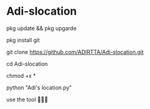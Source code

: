 # Adi-slocation

pkg update && pkg upgarde 

pkg install git 


git clone https://github.com/ADIRTTA/Adi-slocation.git


cd Adi-slocation 

chmod +x * 

python "Adi's location.py"



use the tool 💓💓💓
